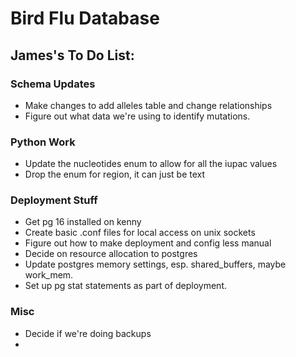 # Bird Flu Database

## James's To Do List:

### Schema Updates

- Make changes to add alleles table and change relationships
- Figure out what data we're using to identify mutations. 

### Python Work

- Update the nucleotides enum to allow for all the iupac values
- Drop the enum for region, it can just be text

### Deployment Stuff

- Get pg 16 installed on kenny
- Create basic .conf files for local access on unix sockets
- Figure out how to make deployment and config less manual
- Decide on resource allocation to postgres
- Update postgres memory settings, esp. shared_buffers, maybe work_mem.
- Set up pg stat statements as part of deployment.

### Misc

- Decide if we're doing backups
- 